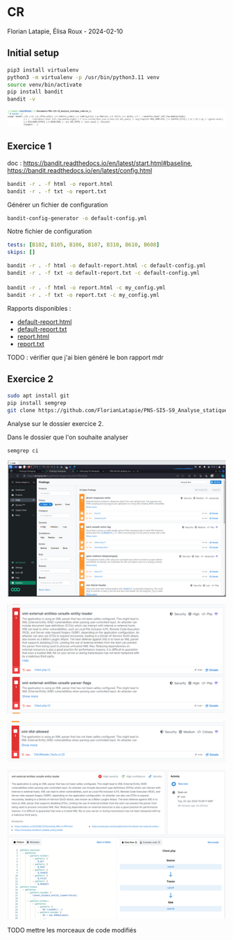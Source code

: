 # CR

Florian Latapie, Élisa Roux - 2024-02-10

## Initial setup

```bash
pip3 install virtualenv
python3 -m virtualenv -p /usr/bin/python3.11 venv
source venv/bin/activate
pip install bandit
bandit -v
```

![alt text](image-6.png)

## Exercice 1

doc : <https://bandit.readthedocs.io/en/latest/start.html#baseline>, <https://bandit.readthedocs.io/en/latest/config.html>

```bash
bandit -r . -f html -o report.html
bandit -r . -f txt -o report.txt
```

Générer un fichier de configuration

```bash
bandit-config-generator -o default-config.yml
```

Notre fichier de configuration

```config.yml
tests: [B102, B105, B106, B107, B310, B610, B608]
skips: []
```

```bash
bandit -r . -f html -o default-report.html -c default-config.yml
bandit -r . -f txt -o default-report.txt -c default-config.yml

bandit -r . -f html -o report.html -c my_config.yml
bandit -r . -f txt -o report.txt -c my_config.yml
```

Rapports disponibles :

- [default-report.html](default-report.html)
- [default-report.txt](default-report.txt)
- [report.html](report.html)
- [report.txt](report.txt)

TODO : vérifier que j'ai bien généré le bon rapport mdr

## Exercice 2

```bash
sudo apt install git
pip install semgrep
git clone https://github.com/FlorianLatapie/PNS-SI5-S9_Analyse_statique_code.git
```

Analyse sur le dossier exercice 2.

Dans le dossier que l'on souhaite analyser

```bash
semgrep ci
```

![Alt text](image-1.png)

![Alt text](image-2.png)

![Alt text](image-3.png)


![Alt text](image-4.png)

TODO mettre les morceaux de code modifiés 

